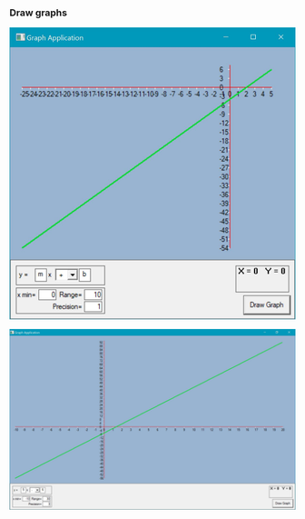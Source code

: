### Draw graphs

![Example 1](https://github.com/sazr/graph-assistant/blob/master/img/eg1.JPG?raw=true)

![Example 2](https://github.com/sazr/graph-assistant/blob/master/img/eg2.JPG?raw=true)
